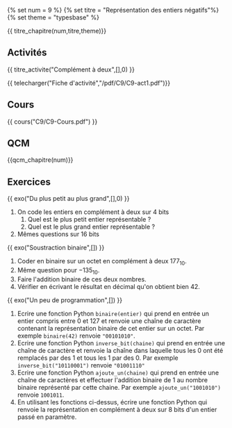
{% set num = 9 %}
{% set titre = "Représentation des entiers négatifs"%}
{% set theme = "typesbase" %}

{{ titre_chapitre(num,titre,theme)}}
 
## Activités 

{{ titre_activite("Complément à deux",[],0) }}

{{ telecharger("Fiche d'activité","/pdf/C9/C9-act1.pdf")}}


## Cours

{{ cours("C9/C9-Cours.pdf") }}

## QCM

{{qcm_chapitre(num)}}


## Exercices

{{ exo("Du plus petit au plus grand",[],0) }}

1. On code les entiers en complément à deux sur 4 bits
    1. Quel est le plus petit entier représentable ?
    2. Quel est le plus grand entier représentable ?
2. Mêmes questions sur 16 bits

{{ exo("Soustraction binaire",[]) }}

1. Coder en binaire sur un octet en complément à deux $177_{10}$.
2. Même question pour $-135_{10}$.
3. Faire l'addition binaire de ces deux nombres.
4. Vérifier en écrivant le résultat en décimal qu'on obtient bien 42.

{{ exo("Un peu de programmation",[]) }}

1. Ecrire une fonction Python `binaire(entier)` qui prend en entrée un entier compris entre 0 et 127 et renvoie une chaîne de caractère contenant la représentation binaire de cet entier sur un octet. Par exemple `binaire(42)` renvoie `"00101010"`.
2. Ecrire une fonction Python `inverse_bit(chaine)` qui prend en entrée une chaîne de caractère et renvoie la chaîne dans laquelle tous les 0 ont été remplacés par des 1 et tous les 1 par des 0. Par exemple `inverse_bit("10110001")` renvoie `"01001110"`
3. Ecrire une fonction Python `ajoute_un(chaine)` qui prend en entrée une chaîne de caractères et effectuer l'addition binaire de 1 au nombre binaire représenté par cette chaine. Par exemple `ajoute_un("1001010")` renvoie `1001011`.
4. En utilisant les fonctions ci-dessus, écrire une fonction Python qui renvoie la représentation en complément à deux sur 8 bits d'un entier passé en paramètre.
